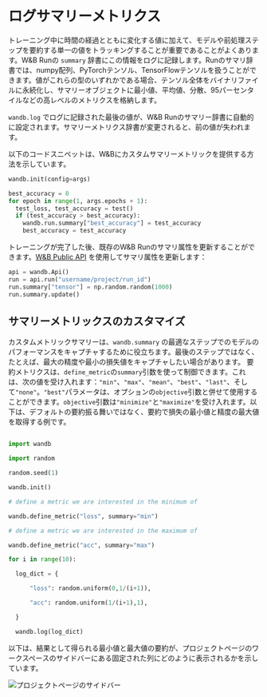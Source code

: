# ログサマリーメトリクス

トレーニング中に時間の経過とともに変化する値に加えて、モデルや前処理ステップを要約する単一の値をトラッキングすることが重要であることがよくあります。W&B Runの `summary` 辞書にこの情報をログに記録します。Runのサマリ辞書では、numpy配列、PyTorchテンソル、TensorFlowテンソルを扱うことができます。値がこれらの型のいずれかである場合、テンソル全体をバイナリファイルに永続化し、サマリーオブジェクトに最小値、平均値、分散、95パーセンタイルなどの高レベルのメトリクスを格納します。

`wandb.log` でログに記録された最後の値が、W&B Runのサマリー辞書に自動的に設定されます。サマリーメトリクス辞書が変更されると、前の値が失われます。

以下のコードスニペットは、W&Bにカスタムサマリーメトリックを提供する方法を示しています。

```python
wandb.init(config=args)

best_accuracy = 0
for epoch in range(1, args.epochs + 1):
  test_loss, test_accuracy = test()
  if (test_accuracy > best_accuracy):
    wandb.run.summary["best_accuracy"] = test_accuracy
    best_accuracy = test_accuracy
```

トレーニングが完了した後、既存のW&B Runのサマリ属性を更新することができます。[W&B Public API](../../../ref/python/public-api/README.md) を使用してサマリ属性を更新します：

```python
api = wandb.Api()
run = api.run("username/project/run_id")
run.summary["tensor"] = np.random.random(1000)
run.summary.update()
```

## サマリーメトリックスのカスタマイズ

カスタムメトリックサマリーは、`wandb.summary` の最適なステップでのモデルのパフォーマンスをキャプチャするために役立ちます。最後のステップではなく、たとえば、最大の精度や最小の損失値をキャプチャしたい場合があります。
要約メトリクスは、`define_metric`の`summary`引数を使って制御できます。これは、次の値を受け入れます：`"min"`、`"max"`、`"mean"`、`"best"`、`"last"`、そして`"none"`。`"best"`パラメータは、オプションの`objective`引数と併せて使用することができます。`objective`引数は`"minimize"`と`"maximize"`を受け入れます。以下は、デフォルトの要約振る舞いではなく、要約で損失の最小値と精度の最大値を取得する例です。

```python

import wandb

import random

random.seed(1)

wandb.init()

# define a metric we are interested in the minimum of

wandb.define_metric("loss", summary="min")

# define a metric we are interested in the maximum of

wandb.define_metric("acc", summary="max")

for i in range(10):

  log_dict = {

      "loss": random.uniform(0,1/(i+1)),

      "acc": random.uniform(1/(i+1),1),

  }

  wandb.log(log_dict)

```

以下は、結果として得られる最小値と最大値の要約が、プロジェクトページのワークスペースのサイドバーにある固定された列にどのように表示されるかを示しています。

![プロジェクトページのサイドバー](/images/track/customize_sumary.png)